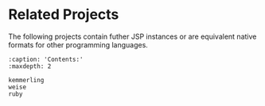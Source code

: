 # Related Projects

The following projects contain futher JSP instances or are equivalent native formats for other programming languages.

```{toctree}
:caption: 'Contents:'
:maxdepth: 2

kemmerling
weise
ruby
```